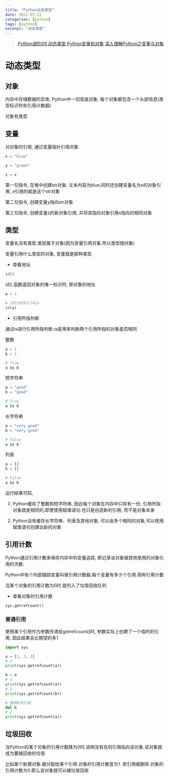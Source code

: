 ```yaml
---
title: "Python动态类型"
date: 2022-07-22
categories: [python]
tags: [python]
excerpt: "动态类型"
---
```


> [Python进阶09 动态类型](https://www.cnblogs.com/vamei/archive/2012/07/10/2582795.html)
> [Python变量和对象](https://blog.csdn.net/taohuaxinmu123/article/details/48752577)
> [深入理解Python之变量与对象](https://zhuanlan.zhihu.com/p/50173806)

# 动态类型

## 对象

内存中存储数据的实体, Python中一切皆是对象, 每个对象都包含一个头部信息(类型标识符和引用计数器)

对象有类型

## 变量

对对象的引用, 通过变量指针引用对象

```py
x = "blue"

y = "green"

z = x
```

第一句指令, 在堆中创建str对象, 文本内容为blue,同时还创建变量名为x的对象引用, x引用的就是这个str对象

第二句指令, 创建变量y指向str对象

第三句指令, 创建变量z的新对象引用, 并将其指向对象引用x指向的相同对象

## 类型

变量名没有类型.类型属于对象(因为变量引用对象.所以类型随对象)

变量引用什么类型的对象, 变量就是那种类型

- 查看地址

```py
id()
```

id() 函数返回对象的唯一标识符, 即对象的地址

```py
a = 1

# 1855069317424
id(a)
```

- 引用所指判断

通过is进行引用所指判断.is是用来判断两个引用所指的对象是否相同

整数

```py
a = 1
b = 1

# True
a is b
```

短字符串

```py
a = "good"
b = "good"

# True
a is b
```

长字符串

```py
a = "very good"
b = "very good"

# False
a is b
```

列表

```py
a = []
b = []

# False
a is b
```

运行结果可知,

1. Python缓存了整数和短字符串, 因此每个对象在内存中只存有一份, 引用所指对象就是相同的,即使使用赋值语句.也只是创造新的引用, 而不是对象本身

2. Python没有缓存长字符串、列表及其他对象, 可以由多个相同的对象,可以使用赋值语句创建出新的对象

## 引用计数

Python通过引用计数来保存内存中的变量追踪, 即记录该对象被其他使用的对象引用的次数. 

Python中有个内部跟踪变量叫做引用计数器,每个变量有多少个引用.简称引用计数

当某个对象的引用计数为0时.就列入了垃圾回收队列

- 查看对象的引用计数

```py
sys.getrefcount()
```

### 普通引用

使用某个引用作为参数传递给getrefcount()时, 参数实际上创建了一个临时的引用, 因此结果会比期望的多1

```py
import sys

a = [1, 2, 3]
# 2
print(sys.getrefcount(a))

b = a
# 3
print(sys.getrefcount(a))
# 3
print(sys.getrefcount(b))

# 删除b的引用
del b
# 2
print(sys.getrefcount(a))
```

## 垃圾回收

当Python的某个对象的引用计数降为0时.说明没有任何引用指向该对象.该对象就成为要被回收的垃圾

比如某个新建对象.被分配给某个引用.对象的引用计数变为1. 若引用被删除.对象的引用计数为0.那么该对象就可以被垃圾回收